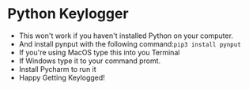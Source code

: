 # Python Keylogger

-  This won't work if you haven't installed Python on your computer.
-  And install pynput with the following command:``` pip3 install pynput  ```
-  If you're using MacOS type this into you Terminal 
-  If Windows type it to your command promt.
-  Install Pycharm to run it
-  Happy Getting Keylogged!
